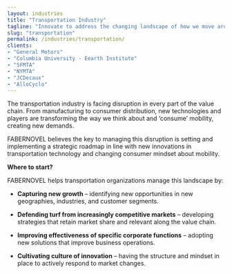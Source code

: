 ```yaml
---
layout: industries
title: "Transportation Industry"
tagline: "Innovate to address the changing landscape of how we move around."
slug: "transportation"
permalink: /industries/transportation/
clients: 
- "General Motors"
- "Columbia University - Eearth Institute"
- "SFMTA"
- "NYMTA"
- "JCDecaux"
- "AlloCyclo"
---
```


The transportation industry is facing disruption in every part of the value chain. From manufacturing to consumer distribution, new technologies and players are transforming the way we think about and ‘consume’ mobility, creating new demands. 

FABERNOVEL believes the key to managing this disruption is setting and implementing a strategic roadmap in line with new innovations in transportation technology and changing consumer mindset about mobility.



**Where to start?**

FABERNOVEL helps transportation organizations manage this landscape by: 

-	**Capturing new growth** – identifying new opportunities in new geographies, industries, and customer segments. 

-	**Defending turf from increasingly competitive markets** – developing strategies that retain market share and relevant along the value chain. 

-	**Improving effectiveness of specific corporate functions** – adopting new solutions that improve business operations.

-	**Cultivating culture of innovation** – having the structure and mindset in place to actively respond to market changes.  

